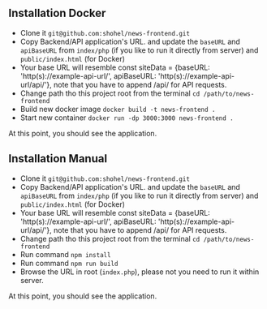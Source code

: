 ## Installation Docker

- Clone it `git@github.com:shohel/news-frontend.git`
- Copy Backend/API application's URL. and update the `baseURL` and `apiBaseURL` from `index/php` (if you like to run it directly from server) and `public/index.html` (for Docker)
- Your base URL will resemble const siteData = {baseURL: 'http(s)://example-api-url/', apiBaseURL: 'http(s)://example-api-url/api/'}, note that you have to append /api/ for API requests.
- Change path tho this project root from the terminal `cd /path/to/news-frontend`
- Build new docker image `docker build -t news-frontend .`
- Start new container `docker run -dp 3000:3000 news-frontend .`

At this point, you should see the application.

## Installation Manual

- Clone it `git@github.com:shohel/news-frontend.git`
- Copy Backend/API application's URL. and update the `baseURL` and `apiBaseURL` from `index/php` (if you like to run it directly from server) and `public/index.html` (for Docker)
- Your base URL will resemble const siteData = {baseURL: 'http(s)://example-api-url/', apiBaseURL: 'http(s)://example-api-url/api/'}, note that you have to append /api/ for API requests.
- Change path tho this project root from the terminal `cd /path/to/news-frontend`
- Run command `npm install`
- Run command `npm run build`
- Browse the URL in root (`index.php`), please not you need to run it within server.

At this point, you should see the application.
